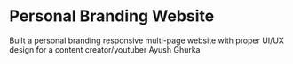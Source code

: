# Personal Branding Website
Built a personal branding responsive multi-page website with proper UI/UX design for a content creator/youtuber Ayush Ghurka
